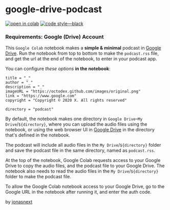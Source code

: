 # google-drive-podcast

[![open in colab](https://colab.research.google.com/assets/colab-badge.svg)](https://colab.research.google.com/github/jonasnext/google-drive-podcast/blob/main/untitled.ipynb) [![code style—black](https://img.shields.io/badge/code%20style-black-000000.svg)](https://github.com/psf/black)

### Requirements: Google (Drive) Account

This `Google Colab` notebook makes a **simple & minimal** podcast in [Google Drive](https://drive.google.com). Run the notebook from top to bottom to make the `podcast.rss` file, and get the url at the end of the notebook, to enter in your podcast app.

You can configure *these options* **in the notebook**:

```
title = "_"
author = "_"
description = "_"
imageURL = "https://octodex.github.com/images/original.png"
link = "https://www.google.com"
copyright = "Copyright © 2020 X. All rights reserved"
```

```
directory = "podcast"
```

By default, the notebook makes one directory in `Google Drive`–`My Drive`/`${directory}`, where you can upload the audio files using the notebook, or using the web browser UI in [Google Drive](https://drive.google.com) in the directory that's defined in the notebook.

The podcast will include all audio files in the `My Drive`/`${directory}` folder and save the podcast file in the same directory, named as `podcast.rss`.

At the top of the notebook, Google Colab requests access to your Google Drive to copy the audio files, and the podcast file to your Google Drive. The notebook also needs to read the audio files in the `My Drive`/`${directory}` folder to make the podcast file.

To allow the Google Colab notebook access to your Google Drive, go to the Google URL in the notebook after running it, and enter the auth code.

by [jonasnext](https://github.com/jonasnext)
